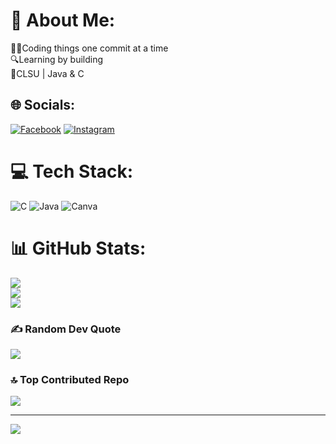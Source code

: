 # 💫 About Me:
👨‍💻Coding things one commit at a time<br>🔍Learning by building<br>📍CLSU | Java & C


## 🌐 Socials:
[![Facebook](https://img.shields.io/badge/Facebook-%231877F2.svg?logo=Facebook&logoColor=white)](https://facebook.com/weslytic) [![Instagram](https://img.shields.io/badge/Instagram-%23E4405F.svg?logo=Instagram&logoColor=white)](https://instagram.com/weslytic) 

# 💻 Tech Stack:
![C](https://img.shields.io/badge/c-%2300599C.svg?style=for-the-badge&logo=c&logoColor=white) ![Java](https://img.shields.io/badge/java-%23ED8B00.svg?style=for-the-badge&logo=openjdk&logoColor=white) ![Canva](https://img.shields.io/badge/Canva-%2300C4CC.svg?style=for-the-badge&logo=Canva&logoColor=white)
# 📊 GitHub Stats:
![](https://github-readme-stats.vercel.app/api?username=Hoshinkun&theme=dark&hide_border=false&include_all_commits=false&count_private=false)<br/>
![](https://nirzak-streak-stats.vercel.app/?user=Hoshinkun&theme=dark&hide_border=false)<br/>
![](https://github-readme-stats.vercel.app/api/top-langs/?username=Hoshinkun&theme=dark&hide_border=false&include_all_commits=false&count_private=false&layout=compact)

### ✍️ Random Dev Quote
![](https://quotes-github-readme.vercel.app/api?type=horizontal&theme=tokyonight)

### 🔝 Top Contributed Repo
![](https://github-contributor-stats.vercel.app/api?username=Hoshinkun&limit=5&theme=tokyonight&combine_all_yearly_contributions=true)

---
[![](https://visitcount.itsvg.in/api?id=Hoshinkun&icon=0&color=0)](https://visitcount.itsvg.in)

<!-- Proudly created with GPRM ( https://gprm.itsvg.in ) -->
